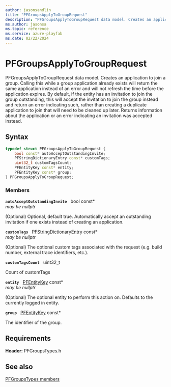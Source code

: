 ```yaml
---
author: jasonsandlin
title: "PFGroupsApplyToGroupRequest"
description: "PFGroupsApplyToGroupRequest data model. Creates an application to join a group. Calling this while a group application already exists will return the same application instead of an error and will not refresh the time before the application expires. By default, if the entity has an invitation to join the group outstanding, this will accept the invitation to join the group instead and return an error indicating such, rather than creating a duplicate application to join that will need to be cleaned up later. Returns information about the application or an error indicating an invitation was accepted instead."
ms.author: jasonsa
ms.topic: reference
ms.service: azure-playfab
ms.date: 02/22/2024
---
```


# PFGroupsApplyToGroupRequest  

PFGroupsApplyToGroupRequest data model. Creates an application to join a group. Calling this while a group application already exists will return the same application instead of an error and will not refresh the time before the application expires. By default, if the entity has an invitation to join the group outstanding, this will accept the invitation to join the group instead and return an error indicating such, rather than creating a duplicate application to join that will need to be cleaned up later. Returns information about the application or an error indicating an invitation was accepted instead.  

## Syntax  
  
```cpp
typedef struct PFGroupsApplyToGroupRequest {  
    bool const* autoAcceptOutstandingInvite;  
    PFStringDictionaryEntry const* customTags;  
    uint32_t customTagsCount;  
    PFEntityKey const* entity;  
    PFEntityKey const* group;  
} PFGroupsApplyToGroupRequest;  
```
  
### Members  
  
**`autoAcceptOutstandingInvite`** &nbsp; bool const*  
*may be nullptr*  
  
(Optional) Optional, default true. Automatically accept an outstanding invitation if one exists instead of creating an application.
  
**`customTags`** &nbsp; [PFStringDictionaryEntry](../../pftypes/structs/pfstringdictionaryentry.md) const*  
*may be nullptr*  
  
(Optional) The optional custom tags associated with the request (e.g. build number, external trace identifiers, etc.).
  
**`customTagsCount`** &nbsp; uint32_t  
  
Count of customTags
  
**`entity`** &nbsp; [PFEntityKey](../../pftypes/structs/pfentitykey-c.md) const*  
*may be nullptr*  
  
(Optional) The optional entity to perform this action on. Defaults to the currently logged in entity.
  
**`group`** &nbsp; [PFEntityKey](../../pftypes/structs/pfentitykey-c.md) const*  
  
The identifier of the group.
  
  
## Requirements  
  
**Header:** PFGroupsTypes.h
  
## See also  
[PFGroupsTypes members](../pfgroupstypes_members.md)  

  
  
